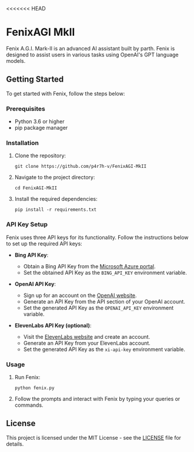 <<<<<<< HEAD
# FenixAGI MkII

Fenix A.G.I. Mark-II is an advanced AI assistant built by parth. Fenix is designed to assist users in various tasks using OpenAI's GPT language models.

## Getting Started

To get started with Fenix, follow the steps below:

### Prerequisites

- Python 3.6 or higher
- pip package manager

### Installation

1. Clone the repository:
   ```
   git clone https://github.com/p4r7h-v/FenixAGI-MkII
   ```
2. Navigate to the project directory:
   ```
   cd FenixAGI-MkII
   ```
3. Install the required dependencies:
   ```
   pip install -r requirements.txt
   ```

### API Key Setup

Fenix uses three API keys for its functionality. Follow the instructions below to set up the required API keys:

- **Bing API Key**:
  - Obtain a Bing API Key from the [Microsoft Azure portal](https://www.microsoft.com/en-us/bing/apis/bing-web-search-api).
  - Set the obtained API Key as the `BING_API_KEY` environment variable.

- **OpenAI API Key**:
  - Sign up for an account on the [OpenAI website](https://platform.openai.com).
  - Generate an API Key from the API section of your OpenAI account.
  - Set the generated API Key as the `OPENAI_API_KEY` environment variable.

- **ElevenLabs API Key (optional)**:
  - Visit the [ElevenLabs website](https://elevenlabs.orbit-experiments.com/) and create an account.
  - Generate an API Key from your ElevenLabs account.
  - Set the generated API Key as the `xi-api-key` environment variable.

### Usage

1. Run Fenix:
   ```
   python fenix.py
   ```
2. Follow the prompts and interact with Fenix by typing your queries or commands.

## License

This project is licensed under the MIT License - see the [LICENSE](LICENSE) file for details.
